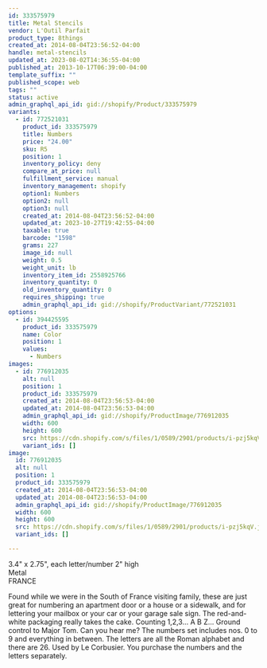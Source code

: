 ```yaml
---
id: 333575979
title: Metal Stencils
vendor: L'Outil Parfait
product_type: 8things
created_at: 2014-08-04T23:56:52-04:00
handle: metal-stencils
updated_at: 2023-08-02T14:36:55-04:00
published_at: 2013-10-17T06:39:00-04:00
template_suffix: ""
published_scope: web
tags: ""
status: active
admin_graphql_api_id: gid://shopify/Product/333575979
variants:
  - id: 772521031
    product_id: 333575979
    title: Numbers
    price: "24.00"
    sku: R5
    position: 1
    inventory_policy: deny
    compare_at_price: null
    fulfillment_service: manual
    inventory_management: shopify
    option1: Numbers
    option2: null
    option3: null
    created_at: 2014-08-04T23:56:52-04:00
    updated_at: 2023-10-27T19:42:55-04:00
    taxable: true
    barcode: "1598"
    grams: 227
    image_id: null
    weight: 0.5
    weight_unit: lb
    inventory_item_id: 2558925766
    inventory_quantity: 0
    old_inventory_quantity: 0
    requires_shipping: true
    admin_graphql_api_id: gid://shopify/ProductVariant/772521031
options:
  - id: 394425595
    product_id: 333575979
    name: Color
    position: 1
    values:
      - Numbers
images:
  - id: 776912035
    alt: null
    position: 1
    product_id: 333575979
    created_at: 2014-08-04T23:56:53-04:00
    updated_at: 2014-08-04T23:56:53-04:00
    admin_graphql_api_id: gid://shopify/ProductImage/776912035
    width: 600
    height: 600
    src: https://cdn.shopify.com/s/files/1/0589/2901/products/i-pzj5kqV.jpeg?v=1407211013
    variant_ids: []
image:
  id: 776912035
  alt: null
  position: 1
  product_id: 333575979
  created_at: 2014-08-04T23:56:53-04:00
  updated_at: 2014-08-04T23:56:53-04:00
  admin_graphql_api_id: gid://shopify/ProductImage/776912035
  width: 600
  height: 600
  src: https://cdn.shopify.com/s/files/1/0589/2901/products/i-pzj5kqV.jpeg?v=1407211013
  variant_ids: []

---
```


3.4" x 2.75", each letter/number 2" high  
Metal  
FRANCE

Found while we were in the South of France visiting family, these are just great for numbering an apartment door or a house or a sidewalk, and for lettering your mailbox or your car or your garage sale sign. The red-and-white packaging really takes the cake. Counting 1,2,3... A B Z... Ground control to Major Tom. Can you hear me? The numbers set includes nos. 0 to 9 and everything in between. The letters are all the Roman alphabet and there are 26. Used by Le Corbusier. You purchase the numbers and the letters separately.